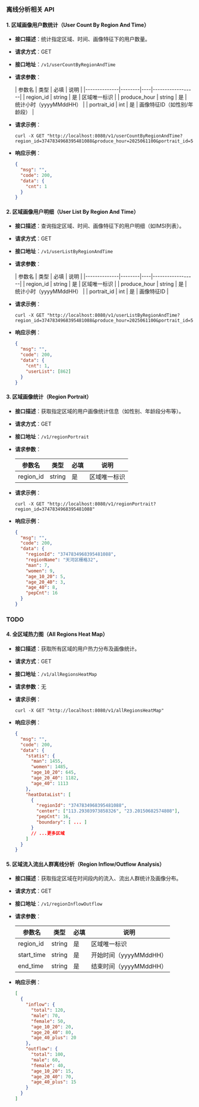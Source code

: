 ### 离线分析相关 API

#### 1. 区域画像用户数统计（User Count By Region And Time）

- **接口描述**：统计指定区域、时间、画像特征下的用户数量。
- **请求方式**：GET
- **接口地址**：`/v1/userCountByRegionAndTime`
- **请求参数**：

  | 参数名          | 类型     | 必填 | 说明               |
      |--------------|--------|----|------------------|
  | region_id    | string | 是  | 区域唯一标识           |
  | produce_hour | string | 是  | 统计小时（yyyyMMddHH） |
  | portrait_id  | int    | 是  | 画像特征ID（如性别/年龄段）  |
- **请求示例**：

  ```shell
  curl -X GET "http://localhost:8080/v1/userCountByRegionAndTime?region_id=3747834968395481088&produce_hour=2025061100&portrait_id=5"
  ```

- **响应示例**：

  ```json
  {
    "msg": "",
    "code": 200,
    "data": {
      "cnt": 1
    }
  }
  ```

#### 2. 区域画像用户明细（User List By Region And Time）

- **接口描述**：查询指定区域、时间、画像特征下的用户明细（如IMSI列表）。
- **请求方式**：GET
- **接口地址**：`/v1/userListByRegionAndTime`
- **请求参数**：

  | 参数名          | 类型     | 必填 | 说明               |
      |--------------|--------|----|------------------|
  | region_id    | string | 是  | 区域唯一标识           |
  | produce_hour | string | 是  | 统计小时（yyyyMMddHH） |
  | portrait_id  | int    | 是  | 画像特征ID           |
- **请求示例**：

  ```shell
  curl -X GET "http://localhost:8080/v1/userListByRegionAndTime?region_id=3747834968395481088&produce_hour=2025061100&portrait_id=5"
  ```

- **响应示例**：

  ```json
  {
    "msg": "",
    "code": 200,
    "data": {
      "cnt": 1,
      "userList": [862]
    }
  }
  ```

#### 3. 区域画像统计（Region Portrait）

- **接口描述**：获取指定区域的用户画像统计信息（如性别、年龄段分布等）。
- **请求方式**：GET
- **接口地址**：`/v1/regionPortrait`
- **请求参数**：

  | 参数名       | 类型     | 必填 | 说明     |
    |-----------|--------|----|--------|
  | region_id | string | 是  | 区域唯一标识 |

- **请求示例**：

  ```shell
  curl -X GET "http://localhost:8080/v1/regionPortrait?region_id=3747834968395481088"
  ```

- **响应示例**：

  ```json
  {
    "msg": "",
    "code": 200,
    "data": {
      "regionId": "3747834968395481088",
      "regionName": "天河区栅格32",
      "man": 7,
      "women": 9,
      "age_10_20": 5,
      "age_20_40": 3,
      "age_40": 8,
      "pepCnt": 16
    }
  }
  ```

### TODO

#### 4. 全区域热力图（All Regions Heat Map）

- **接口描述**：获取所有区域的用户热力分布及画像统计。
- **请求方式**：GET
- **接口地址**：`/v1/allRegionsHeatMap`
- **请求参数**：无
- **请求示例**：

  ```shell
  curl -X GET "http://localhost:8080/v1/allRegionsHeatMap"
  ```

- **响应示例**：

  ```json
  {
    "msg": "",
    "code": 200,
    "data": {
      "statis": {
        "man": 1455,
        "women": 1485,
        "age_10_20": 645,
        "age_20_40": 1182,
        "age_40": 1113
      },
      "heatDataList": [
        {
          "regionId": "3747834968395481088",
          "center": ["113.29303973858326", "23.20150682574808"],
          "pepCnt": 16,
          "boundary": [ ... ]
        }
        // ...更多区域
      ]
    }
  }
  ```

#### 5. 区域流入流出人群离线分析（Region Inflow/Outflow Analysis）

- **接口描述**：获取指定区域在时间段内的流入、流出人群统计及画像分布。
- **请求方式**：GET
- **接口地址**：`/v1/regionInflowOutflow`
- **请求参数**：

  | 参数名        | 类型     | 必填 | 说明               |
    |------------|--------|----|------------------|
  | region_id  | string | 是  | 区域唯一标识           |
  | start_time | string | 是  | 开始时间（yyyyMMddHH） |
  | end_time   | string | 是  | 结束时间（yyyyMMddHH） |

- **响应示例**：

  ```json
  [
    {
      "inflow": {
        "total": 120,
        "male": 70,
        "female": 50,
        "age_10_20": 20,
        "age_20_40": 80,
        "age_40_plus": 20
      },
      "outflow": {
        "total": 100,
        "male": 60,
        "female": 40,
        "age_10_20": 15,
        "age_20_40": 70,
        "age_40_plus": 15
      }
    }
  ]
  ```
